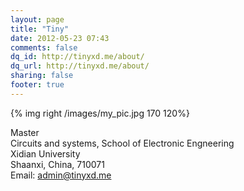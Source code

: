 ```yaml
---
layout: page
title: "Tiny"
date: 2012-05-23 07:43
comments: false
dq_id: http://tinyxd.me/about/
dq_url: http://tinyxd.me/about/
sharing: false
footer: true
---
```

{% img right /images/my_pic.jpg 170 120%} 

Master   
Circuits and systems, School of Electronic Engneering   
Xidian University   
Shaanxi, China, 710071   
Email: admin@tinyxd.me


